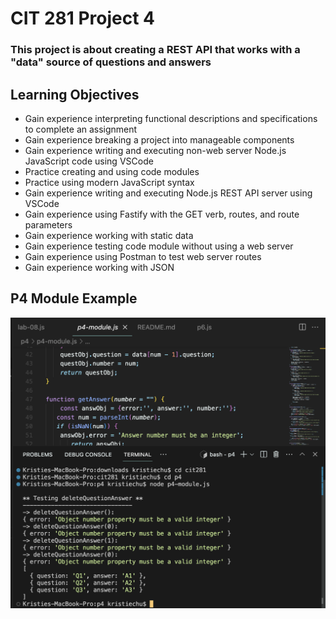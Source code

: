 # CIT 281 Project 4

### This project is about creating a REST API that works with a "data" source of questions and answers

## Learning Objectives
  - Gain experience interpreting functional descriptions and specifications to complete an assignment
  - Gain experience breaking a project into manageable components
  - Gain experience writing and executing non-web server Node.js JavaScript code using VSCode
  - Practice creating and using code modules
  - Practice using modern JavaScript syntax
  - Gain experience writing and executing Node.js REST API server using VSCode
  - Gain experience using Fastify with the GET verb, routes, and route parameters
  - Gain experience working with static data
  - Gain experience testing code module without using a web server
  - Gain experience using Postman to test web server routes
  - Gain experience working with JSON

## P4 Module Example
![p4 module](https://raw.githubusercontent.com/kristiechu/cit281-project4/main/p4-module.png)
